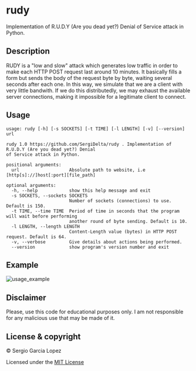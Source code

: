 # rudy
Implementation of R.U.D.Y (Are you dead yet?) Denial of Service attack in Python.
## Description
RUDY is a "low and slow" attack which generates low traffic in order to make each HTTP POST request last around 10 minutes. It basically fills a form but sends the body of the request byte by byte, waiting several seconds after each one. In this way, we simulate that we are a client with very little bandwith. If we do this distributedly, we may exhaust the available server connections, making it impossible for a legitimate client to connect.
## Usage
```
usage: rudy [-h] [-s SOCKETS] [-t TIME] [-l LENGTH] [-v] [--version] url

rudy 1.0 https://github.com/SergiDelta/rudy . Implementation of R.U.D.Y (Are you dead yet?) Denial
of Service attack in Python.

positional arguments:
  url                   Absolute path to website, i.e [http[s]://]host[:port][file_path]

optional arguments:
  -h, --help            show this help message and exit
  -s SOCKETS, --sockets SOCKETS
                        Number of sockets (connections) to use. Default is 150.
  -t TIME, --time TIME  Period of time in seconds that the program will wait before performing
                        another round of byte sending. Default is 10.
  -l LENGTH, --length LENGTH
                        Content-Length value (bytes) in HTTP POST request. Default is 64.
  -v, --verbose         Give details about actions being performed.
  --version             show program's version number and exit
```
## Example
![usage_example](https://user-images.githubusercontent.com/63166659/131248667-88827dd6-eb02-4322-a329-a4f8f1a0ec01.png)
## Disclaimer
Please, use this code for educational purposes only. I am not responsible for any malicious use that may be made of it.
## License & copyright
© Sergio Garcia Lopez

Licensed under the [MIT License](LICENSE)
